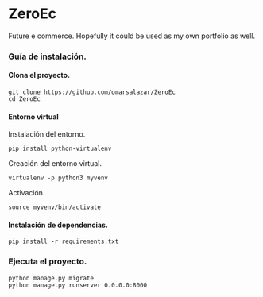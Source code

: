 # ZeroEc
Future e commerce. Hopefully it could be used as my own portfolio as well.

### Guía de instalación.

#### Clona el proyecto.
```
git clone https://github.com/omarsalazar/ZeroEc
cd ZeroEc
```

#### Entorno virtual

Instalación del entorno.
```
pip install python-virtualenv
```
Creación del entorno virtual.
```
virtualenv -p python3 myvenv
```
Activación.
```
source myvenv/bin/activate
```

#### Instalación de dependencias.
```
pip install -r requirements.txt
```
### Ejecuta el proyecto.
```
python manage.py migrate
python manage.py runserver 0.0.0.0:8000
```

